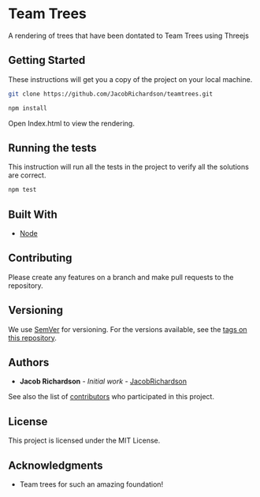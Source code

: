 # Team Trees

A rendering of trees that have been dontated to Team Trees using Threejs

## Getting Started

These instructions will get you a copy of the project on your local machine.

```bash
git clone https://github.com/JacobRichardson/teamtrees.git
```

```bash
npm install
```

Open Index.html to view the rendering.

## Running the tests

This instruction will run all the tests in the project to verify all the solutions are correct.

```bash
npm test
```

## Built With

- [Node](https://nodejs.org/en/)

## Contributing

Please create any features on a branch and make pull requests to the repository.

## Versioning

We use [SemVer](http://semver.org/) for versioning. For the versions available, see the [tags on this repository](https://github.com/JacobRichardson/teamtrees.git).

## Authors

- **Jacob Richardson** - _Initial work_ - [JacobRichardson](https://github.com/JacobRichardson)

See also the list of [contributors](https://github.com/JacobRichardson/teamtrees/contributors) who participated in this project.

## License

This project is licensed under the MIT License.

## Acknowledgments

- Team trees for such an amazing foundation!